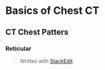 # Basics of Chest CT
## CT Chest Patters
### Reticular 

> Written with [StackEdit](https://stackedit.io/).
<!--stackedit_data:
eyJoaXN0b3J5IjpbLTE0MjEyMzA5MDBdfQ==
-->
